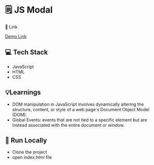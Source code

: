 # 🗒️ JS Modal 

🔗 Link

[Demo Link](https://js-modal-dom-manipulation.netlify.app)

## 💻 Tech Stack

- JavaScript
- HTML 
- CSS


## 💡Learnings

- DOM manipulation in JavaScript involves dynamically altering the structure, content, or style of a web page's Document Object Model (DOM).
- Global Events: events that are not tied to a specific element but are instead associated with the entire document or window.

## 🚀 Run Locally
 
- Clone the project
- open index.html file


